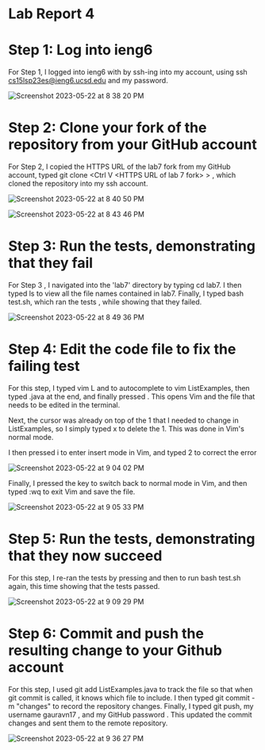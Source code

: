 # Lab Report 4

# Step 1: Log into ieng6

For Step 1, I logged into ieng6 with by ssh-ing into my account, using ssh cs15lsp23es@ieng6.ucsd.edu and my password.

![Screenshot 2023-05-22 at 8 38 20 PM](https://github.com/gauravn17/cse-15l-lab-reports/assets/93863977/edc85a15-d5d4-4e02-abfc-5d0a74010126)

# Step 2: Clone your fork of the repository from your GitHub account

For Step 2, I copied the HTTPS URL of the lab7 fork from my GitHub account, typed git clone <Ctrl V <HTTPS URL of lab 7 fork> > , which cloned the repository into my ssh account.

![Screenshot 2023-05-22 at 8 40 50 PM](https://github.com/gauravn17/cse-15l-lab-reports/assets/93863977/b35e0ef0-42ac-47fe-8476-02477a8d2977)

![Screenshot 2023-05-22 at 8 43 46 PM](https://github.com/gauravn17/cse-15l-lab-reports/assets/93863977/0b205e6a-b8ca-4bf7-a0e3-4f71f5dd6cd9)


# Step 3: Run the tests, demonstrating that they fail

For Step 3 , I navigated into the 'lab7' directory by typing cd lab7. I then typed ls  to view all the file names contained in lab7. Finally, I typed bash test.sh, which ran the tests , while showing that they failed.
  
 ![Screenshot 2023-05-22 at 8 49 36 PM](https://github.com/gauravn17/cse-15l-lab-reports/assets/93863977/25360ce3-2231-43ac-b2cd-a4767d2bf0ac)


# Step 4: Edit the code file to fix the failing test
For this step, I typed vim L and <tab> to autocomplete to vim ListExamples, then typed .java at the end, and finally pressed <enter>. This opens Vim and the file that needs to be edited in the terminal.
  

Next, the cursor was already on top of the 1 that I needed to change in ListExamples, so I simply typed x to delete the 1. This was done in Vim's normal mode.

I then pressed i to enter insert mode in Vim, and typed 2 to correct the error
  
  ![Screenshot 2023-05-22 at 9 04 02 PM](https://github.com/gauravn17/cse-15l-lab-reports/assets/93863977/17ef8b81-69c5-4f23-bab8-06a47e388263)


Finally, I pressed the <esc> key to switch back to normal mode in Vim, and then typed :wq to exit Vim and save the file.
  
![Screenshot 2023-05-22 at 9 05 33 PM](https://github.com/gauravn17/cse-15l-lab-reports/assets/93863977/99ceb63c-0f48-44ec-8351-976597309562)

# Step 5: Run the tests, demonstrating that they now succeed
For this step, I re-ran the tests by pressing <up><up> and then <enter> to run bash test.sh again, this time showing that the tests passed.

  ![Screenshot 2023-05-22 at 9 09 29 PM](https://github.com/gauravn17/cse-15l-lab-reports/assets/93863977/f13f7917-f13e-4819-a365-670517f6c2a7)


# Step 6: Commit and push the resulting change to your Github account
  
For this step, I used git add ListExamples.java to track the file so that when git commit is called, it knows which file to include. I then typed git commit -m "changes" to record the repository changes. Finally, I typed git push, my username gauravn17 , and my GitHub password . This updated the commit changes and sent them to the remote repository.
  
 ![Screenshot 2023-05-22 at 9 36 27 PM](https://github.com/gauravn17/cse-15l-lab-reports/assets/93863977/d8274215-3369-46d6-83a8-1eff93f328a0)

 

  
